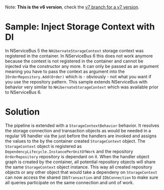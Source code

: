 
Note: __This is the v6 version__, check the [v7 branch for a v7 version](https://github.com/ramonsmits/NServiceBus.InjectStorageContext/tree/v7).


# Sample: Inject Storage Context with DI

In NServiceBus 5 the `NHibernateStorageContext` storage context was registered in the container. In NServiceBus 6 this does not work anymore because the context is not registered in the container and cannot be injected via the constructor any more. It can only be passed as an argument meaning you have to pass the context as argument into the `IOrderRepository.Add(Order)` which is - obviously - not what you want if you use the repository pattern. This sample extends NServiceBus with behavior very similar to  `NHibernateStorageContext` which was available prior to NServiceBus 6.


# Solution

The pipeline is extended with a `StorageContextBehavior` behavior. It resolves the storage connection and transaction objects as would be needed in a regular V6 handler via the just before the handlers are invoked and assigns the values to the by the container created `StorageContext` object. The `StorageContext` object is registered as `DependencyLifecycle.InstancePerUnitOfWork` and the repository `OrderRepository` repository is dependant on it. When the handler object graph is created by the container, all potential repository objects will share the same `StorageContext` object instance. This way all created repository objects or any other object that would take a dependeny on `StorageContext` can now access the shared `IDbTransaction` and `IDbConnection` to make sure all queries participate on the same connection and unit of work.
